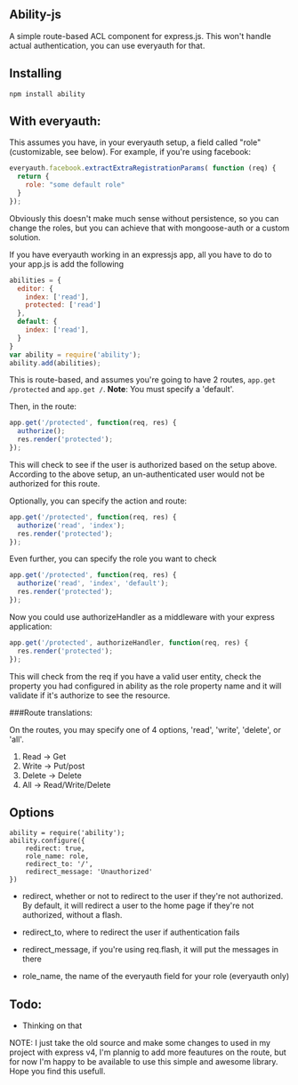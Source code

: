 ## Ability-js

A simple route-based ACL component for express.js. This won't handle actual authentication, you can use everyauth for that.

## Installing

    npm install ability

## With everyauth:

This assumes you have, in your everyauth setup, a field called "role" (customizable, see below). For example, if you're using facebook:       

```javascript
everyauth.facebook.extractExtraRegistrationParams( function (req) {
  return {
    role: "some default role"
  }
});
```
Obviously this doesn't make much sense without persistence, so you can change the roles, but you can achieve that with mongoose-auth or a custom solution.
    
If you have everyauth working in an expressjs app, all you have to do to your app.js is add the following

```javascript
abilities = {
  editor: {
    index: ['read'],
    protected: ['read']
  },
  default: {
    index: ['read'],
  }
}
var ability = require('ability');
ability.add(abilities);
```

This is route-based, and assumes you're going to have 2 routes, `app.get /protected` and `app.get /`.
**Note**: You must specify a 'default'.

Then, in the route:

```javascript
app.get('/protected', function(req, res) {
  authorize();
  res.render('protected');
});
```

This will check to see if the user is authorized based on the setup above. According to the above setup, an un-authenticated user would not be authorized for this route. 

Optionally, you can specify the action and route:

```javascript
app.get('/protected', function(req, res) {
  authorize('read', 'index');
  res.render('protected');
});
```

Even further, you can specify the role you want to check

```javascript
app.get('/protected', function(req, res) {
  authorize('read', 'index', 'default');
  res.render('protected');
});
```

Now you could use authorizeHandler as a middleware with your express application:
```javascript
app.get('/protected', authorizeHandler, function(req, res) {
  res.render('protected');
});
```
This will check from the req if you have a valid user entity, check the property you had configured in ability as the role property name and it will validate if it's authorize to see the resource.

###Route translations:

On the routes, you may specify one of 4 options, 'read', 'write', 'delete', or 'all'. 

1. Read -> Get
2. Write -> Put/post
3. Delete -> Delete
4. All -> Read/Write/Delete

## Options
	
	ability = require('ability');
    ability.configure({
    	redirect: true,
    	role_name: role,
    	redirect_to: '/',
    	redirect_message: 'Unauthorized'
    })

- redirect, whether or not to redirect to the user if they're not authorized. By default, it will redirect a user to the home page if they're not authorized, without a flash. 

- redirect_to, where to redirect the user if authentication fails

- redirect_message, if you're using req.flash, it will put the messages in there

- role_name, the name of the everyauth field for your role (everyauth only)


## Todo:

- Thinking on that


NOTE: I just take the old source and make some changes to used in my project with express v4, I'm plannig to add more feautures on the route, but for now I'm happy to be available to use this simple and awesome library. Hope you find this usefull.